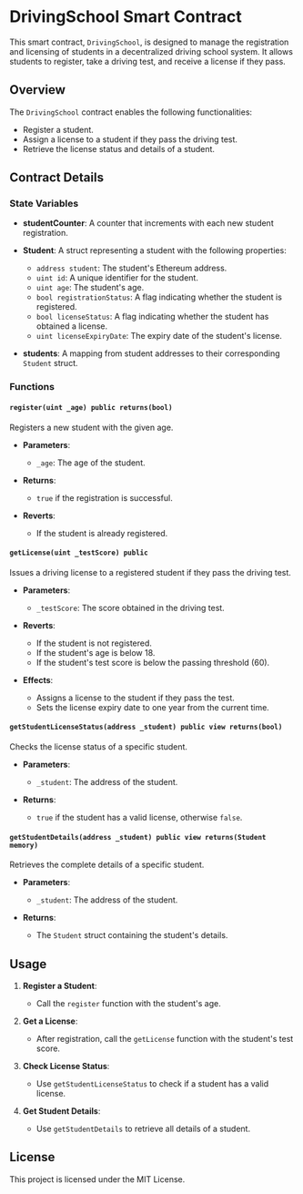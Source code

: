 # DrivingSchool Smart Contract

This smart contract, `DrivingSchool`, is designed to manage the registration and licensing of students in a decentralized driving school system. It allows students to register, take a driving test, and receive a license if they pass.

## Overview

The `DrivingSchool` contract enables the following functionalities:
- Register a student.
- Assign a license to a student if they pass the driving test.
- Retrieve the license status and details of a student.

## Contract Details

### State Variables

- **studentCounter**: A counter that increments with each new student registration.
- **Student**: A struct representing a student with the following properties:
  - `address student`: The student's Ethereum address.
  - `uint id`: A unique identifier for the student.
  - `uint age`: The student's age.
  - `bool registrationStatus`: A flag indicating whether the student is registered.
  - `bool licenseStatus`: A flag indicating whether the student has obtained a license.
  - `uint licenseExpiryDate`: The expiry date of the student's license.

- **students**: A mapping from student addresses to their corresponding `Student` struct.

### Functions

#### `register(uint _age) public returns(bool)`

Registers a new student with the given age.

- **Parameters**:
  - `_age`: The age of the student.
  
- **Returns**:
  - `true` if the registration is successful.
  
- **Reverts**:
  - If the student is already registered.

#### `getLicense(uint _testScore) public`

Issues a driving license to a registered student if they pass the driving test.

- **Parameters**:
  - `_testScore`: The score obtained in the driving test.

- **Reverts**:
  - If the student is not registered.
  - If the student's age is below 18.
  - If the student's test score is below the passing threshold (60).

- **Effects**:
  - Assigns a license to the student if they pass the test.
  - Sets the license expiry date to one year from the current time.

#### `getStudentLicenseStatus(address _student) public view returns(bool)`

Checks the license status of a specific student.

- **Parameters**:
  - `_student`: The address of the student.

- **Returns**:
  - `true` if the student has a valid license, otherwise `false`.

#### `getStudentDetails(address _student) public view returns(Student memory)`

Retrieves the complete details of a specific student.

- **Parameters**:
  - `_student`: The address of the student.

- **Returns**:
  - The `Student` struct containing the student's details.

## Usage

1. **Register a Student**: 
   - Call the `register` function with the student's age.
  
2. **Get a License**:
   - After registration, call the `getLicense` function with the student's test score.

3. **Check License Status**:
   - Use `getStudentLicenseStatus` to check if a student has a valid license.

4. **Get Student Details**:
   - Use `getStudentDetails` to retrieve all details of a student.

## License

This project is licensed under the MIT License.

